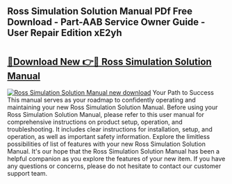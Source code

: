 ## Ross Simulation Solution Manual PDf Free Download - Part-AAB Service Owner Guide - User Repair Edition xE2yh

# <h2><a href="http://bc57640.oget.top/?id=Ross+Simulation+Solution+Manual">🔗Download New 👉🔴 Ross Simulation Solution Manual</a></h2>

[![Ross Simulation Solution Manual new download](https://i.imgur.com/5g1atiW.png)](http://bc57640.oget.top/?id=Ross+Simulation+Solution+Manual)
Your Path to Success This manual serves as your roadmap to confidently operating and maintaining your new Ross Simulation Solution Manual. Before using your Ross Simulation Solution Manual, please refer to this user manual for comprehensive instructions on product setup, operation, and troubleshooting. It includes clear instructions for installation, setup, and operation, as well as important safety information. Explore the limitless possibilities of list of features with your new Ross Simulation Solution Manual. It's our hope that the Ross Simulation Solution Manual has been a helpful companion as you explore the features of your new item. If you have any questions or concerns, please do not hesitate to contact our customer support team.
